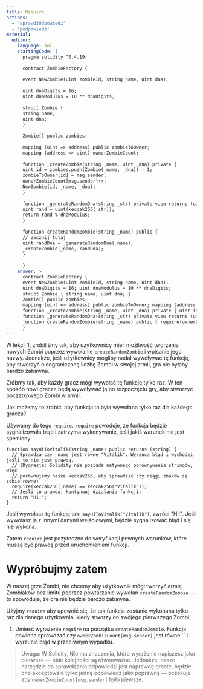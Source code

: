 ```yaml
---
title: Require
actions:
  - 'sprawdźOdpowiedź'
  - 'podpowiedź'
material:
  editor:
    language: sol
    startingCode: |
      pragma solidity ^0.4.19;
      
      contract ZombieFactory {
      
      event NewZombie(uint zombieId, string name, uint dna);
      
      uint dnaDigits = 16;
      uint dnaModulus = 10 ** dnaDigits;
      
      struct Zombie {
      string name;
      uint dna;
      }
      
      Zombie[] public zombies;
      
      mapping (uint => address) public zombieToOwner;
      mapping (address => uint) ownerZombieCount;
      
      function _createZombie(string _name, uint _dna) private {
      uint id = zombies.push(Zombie(_name, _dna)) - 1;
      zombieToOwner[id] = msg.sender;
      ownerZombieCount[msg.sender]++;
      NewZombie(id, _name, _dna);
      }
      
      function _generateRandomDna(string _str) private view returns (uint) {
      uint rand = uint(keccak256(_str));
      return rand % dnaModulus;
      }
      
      function createRandomZombie(string _name) public {
      // zacznij tutaj
      uint randDna = _generateRandomDna(_name);
      _createZombie(_name, randDna);
      }
      
      }
    answer: >
      contract ZombieFactory {
      event NewZombie(uint zombieId, string name, uint dna);
      uint dnaDigits = 16; uint dnaModulus = 10 ** dnaDigits;
      struct Zombie { string name; uint dna; }
      Zombie[] public zombies;
      mapping (uint => address) public zombieToOwner; mapping (address => uint) ownerZombieCount;
      function _createZombie(string _name, uint _dna) private { uint id = zombies.push(Zombie(_name, _dna)) - 1; zombieToOwner[id] = msg.sender; ownerZombieCount[msg.sender]++; NewZombie(id, _name, _dna); }
      function _generateRandomDna(string _str) private view returns (uint) { uint rand = uint(keccak256(_str)); return rand % dnaModulus; }
      function createRandomZombie(string _name) public { require(ownerZombieCount[msg.sender] == 0); uint randDna = _generateRandomDna(_name); _createZombie(_name, randDna); }
      }
---
```

W lekcji 1, zrobiliśmy tak, aby użytkownicy mieli możliwość tworzenia nowych Zombi poprzez wywołanie `createRandomZombie` i wpisanie jego nazwy. Jednakże, jeśli użytkownicy mogliby nadal wywoływać tę funkcję, aby stworzyć nieograniczoną liczbę Zombi w swojej armii, gra nie byłaby bardzo zabawna.

Zróbmy tak, aby każdy gracz mógł wywołać tę funkcję tylko raz. W ten sposób nowi gracze będą wywoływać ją po rozpoczęciu gry, aby stworzyć początkowego Zombi w armii.

Jak możemy to zrobić, aby funkcja ta była wywołana tylko raz dla każdego gracza?

Używamy do tego `require`. `require` powoduje, że funkcja będzie sygnalizowała błąd i zatrzyma wykonywanie, jeśli jakiś warunek nie jest spełniony:

    function sayHiToVitalik(string _name) public returns (string) {
      // Sprawdza czy _name jest równe "Vitalik". Wyrzuca błąd i wychodzi jeśli to nie jest prawdą.
      // (Dygresja: Solidity nie posiada natywnego porównywania stringów, więc
      // porównujemy hasze keccak256, aby sprawdzić czy ciągi znaków są sobie równe)
      require(keccak256(_name) == keccak256("Vitalik"));
      // Jeśli to prawda, kontynuuj działanie funkcji:
      return "Hi!";
    }
    

Jeśli wywołasz tę funkcję tak: `sayHiToVitalik("Vitalik")`, zwróci "Hi!". Jeśli wywołasz ją z innymi danymi wejściowymi, będzie sygnalizować błąd i się nie wykona.

Zatem `require` jest pożyteczne do weryfikacji pewnych warunków, które muszą być prawdą przed uruchomieniem funkcji.

# Wypróbujmy zatem

W naszej grze Zombi, nie chcemy aby użytkownik mógł tworzyć armię Zombiaków bez limitu poprzez powtarzanie wywołań `createRandomZombie` — to spowoduje, że gra nie będzie bardzo zabawna.

Użyjmy `require` aby upewnić się, że tak funkcja zostanie wykonana tylko raz dla danego użytkownia, kiedy stworzy on swojego pierwszego Zombi.

1. Umieść wyrażenie `require` na początku `createRandomZombie`. Funkcja powinna sprawdzać czy `ownerZombieCount[msg.sender]` jest równe `` i wyrzucić błąd w przeciwnym wypadku.

> Uwaga: W Solidity, Nie ma znaczenia, które wyrażenie napiszesz jako pierwsze — obie kolejności są równoważne. Jednakże, nasze narzędzie do sprawdzania odpowiedzi jest naprawdę proste, będzie ono akceptowało tylko jedną odpowiedź jako poprawną — oczekuje aby `ownerZombieCount[msg.sender]` było piewsze.